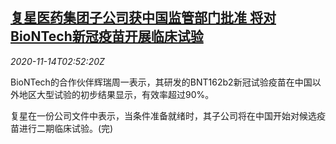 <!--1605322513000-->
[复星医药集团子公司获中国监管部门批准 将对BioNTech新冠疫苗开展临床试验](https://cn.reuters.com/article/fosun-pharma-biontech-covid-1114-idCNKBS27U03T)
------

<div><i>2020-11-14T02:52:20Z</i></div><p>BioNTech的合作伙伴辉瑞周一表示，其研发的BNT162b2新冠试验疫苗在中国以外地区大型试验的初步结果显示，有效率超过90%。</p><p>复星在一份公司文件中表示，当条件准备就绪时，其子公司将在中国开始对候选疫苗进行二期临床试验。(完)</p>
